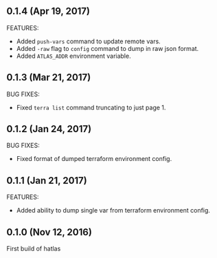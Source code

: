 ## 0.1.4 (Apr 19, 2017)

FEATURES:

  * Added `push-vars` command to update remote vars.
  * Added `-raw` flag to `config` command to dump in raw json format.
  * Added `ATLAS_ADDR` environment variable.

## 0.1.3 (Mar 21, 2017)

BUG FIXES:

  * Fixed `terra list` command truncating to just page 1.

## 0.1.2 (Jan 24, 2017)

BUG FIXES:

  * Fixed format of dumped terraform environment config.

## 0.1.1 (Jan 21, 2017)

FEATURES:

  * Added ability to dump single var from terraform environment config.

## 0.1.0 (Nov 12, 2016)

First build of hatlas